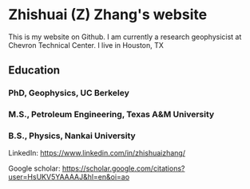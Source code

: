 # Zhishuai (Z) Zhang's website
This is my website on Github.
I am currently a research geophysicist at Chevron Technical Center.
I live in Houston, TX

## Education
### PhD, Geophysics, UC Berkeley
### M.S., Petroleum Engineering, Texas A&M University
### B.S., Physics, Nankai University

LinkedIn: https://www.linkedin.com/in/zhishuaizhang/

Google scholar: https://scholar.google.com/citations?user=HsUKV5YAAAAJ&hl=en&oi=ao
